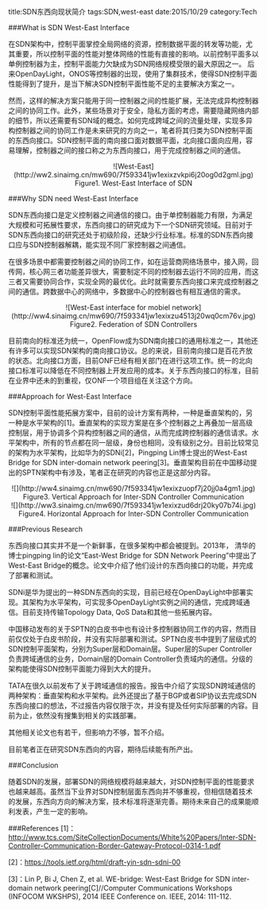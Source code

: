 title:SDN东西向现状简介
tags:SDN,west-east
date:2015/10/29
category:Tech

###What is SDN West-East Interface

在SDN架构中，控制平面掌控全局网络的资源，控制数据平面的转发等功能，尤其重要，所以控制平面的性能对整体网络的性能有直接的影响。以前控制平面多以单例控制器为主，控制平面能力欠缺成为SDN网络规模受限的最大原因之一。 后来OpenDayLight，ONOS等控制器的出现，使用了集群技术，使得SDN控制平面性能得到了提升，是当下解决SDN控制平面性能不足的主要解决方案之一。

然而，这样的解决方案只能用于同一控制器之间的性能扩展，无法完成异构控制器之间的协同工作。此外，某些场景对于安全，隐私方面的考虑，需要隐藏网络内部的细节，所以还需要有SDN域的概念。如何完成跨域之间的流量处理，实现多异构控制器之间的协同工作是未来研究的方向之一，笔者将其归类为SDN控制平面的东西向接口。SDN控制平面的南向接口面对数据平面，北向接口面向应用，容易理解，控制器之间的接口称之为东西向接口，用于完成控制器之间的通信。

<center>![West-East](http://ww2.sinaimg.cn/mw690/7f593341jw1exixzvkpi6j20og0d2gml.jpg)</center>
<center>Figure1. West-East Interface of SDN</center>

###Why SDN need West-East Interface

SDN东西向接口是定义控制器之间通信的接口。由于单控制器能力有限，为满足大规模和可拓展性要求，东西向接口的研究成为下一个SDN研究领域。目前对于SDN东西向接口的研究还处于初级阶段，还缺少行业标准。标准的SDN东西向接口应与SDN控制器解耦，能实现不同厂家控制器之间通信。

在很多场景中都需要控制器之间的协同工作，如在运营商网络场景中，接入网，回传网，核心网三者功能差异很大，需要制定不同的控制器去运行不同的应用，而这三者又需要协同合作，实现全网的最优化。此时就需要东西向接口来完成控制器之间的通信。跨数据中心的网络中，多数据中心的控制器也有相互通信的需求。

<center>![West-East interface for mobiel network](http://ww4.sinaimg.cn/mw690/7f593341jw1exixzu4513j20wq0cm76v.jpg)</center>
<center>Figure2. Federation of SDN Controllers</center>

目前南向的标准还为统一，OpenFlow成为SDN南向接口的通用标准之一，其他还有许多可以实现SDN架构的南向接口协议。总的来说，目前南向接口是百花齐放的状态。北向接口方面，目前ONF已经有相关部门在进行这项工作。统一的北向接口标准可以降低在不同控制器上开发应用的成本。关于东西向接口的标准，目前在业界中还未的到重视，仅ONF一个项目组在关注这个方向。

###Approach for West-East Interface

SDN控制平面性能拓展方案中，目前的设计方案有两种，一种是垂直架构的，另一种是水平架构的[1]。垂直架构的实现方案是在多个控制器之上再叠加一层高级控制层，用于协调多个异构控制器之间的通信，从而完成跨控制器的通信请求。水平架构中，所有的节点都在同一层级，身份也相同，没有级别之分。目前比较常见的架构为水平架构，比如华为的SDNi[2]，Pingping Lin博士提出的West-East Bridge for SDN inter-domain network peering[3]。垂直架构目前在中国移动提出的SPTN架构中有涉及，笔者正在研究的内容也正是这部分内容。

<center>![](http://ww4.sinaimg.cn/mw690/7f593341jw1exixzuopf7j20jj0a4gm1.jpg)</center>
<center>Figure3. Vertical Approach for Inter-SDN Controller Communication </center>

<center>![](http://ww3.sinaimg.cn/mw690/7f593341jw1exixzud6drj20ky07b74i.jpg)</center>
<center>Figure4. Horizontal Approach for Inter-SDN Controller Communication </center>

###Previous Research

东西向接口其实并不是一个新鲜事，在很多架构中都会被提到。2013年， 清华的博士pingping lin的论文“East-West Bridge for SDN Network Peering”中提出了West-East Bridge的概念。论文中介绍了他们设计的东西向接口的功能，并完成了部署和测试。

SDNi是华为提出的一种SDN东西向的实现，目前已经在OpenDayLight中部署实现。其架构为水平架构，可实现多OpenDayLight实例之间的通信，完成跨域通信。目前支持传输Topology Data, QoS Data和其他一些拓展内容。

中国移动发布的关于SPTN的白皮书中也有设计多控制器协同工作的内容，然而目前仅仅处于白皮书阶段，并没有实际部署和测试。SPTN白皮书中提到了层级式的SDN控制平面架构，分别为Super层和Domain层。Super层的Super Controller负责跨域通信的业务，Domain层的Domain Controller负责域内的通信。分级的架构能使得SDN控制平面能力得到大大的提升。

TATA在很久以前发布了关于跨域通信的报告。报告中介绍了实现SDN跨域通信的两种架构：垂直架构和水平架构。此外还提出了基于BGP或者SIP协议去完成SDN东西向接口的想法，不过报告内容仅限于次，并没有提及任何实际部署的内容。目前为止，依然没有搜集到相关的实践部署。

其他相关论文也有若干，但影响力不够，暂不介绍。

目前笔者正在研究SDN东西向的内容，期待后续能有所产出。

###Conclusion

随着SDN的发展，部署SDN的网络规模将越来越大，对SDN控制平面的性能要求也越来越高。虽然当下业界对SDN控制层面东西向并不够重视，但相信随着技术的发展，东西向方向的解决方案，技术标准将逐渐完善。期待未来自己的成果能顺利发表，产生一定的影响。

###References
[1]：http://www.tcs.com/SiteCollectionDocuments/White%20Papers/Inter-SDN-Controller-Communication-Border-Gateway-Protocol-0314-1.pdf 

[2]：https://tools.ietf.org/html/draft-yin-sdn-sdni-00

[3]：Lin P, Bi J, Chen Z, et al. WE-bridge: West-East Bridge for SDN inter-domain network peering[C]//Computer Communications Workshops (INFOCOM WKSHPS), 2014 IEEE Conference on. IEEE, 2014: 111-112.
